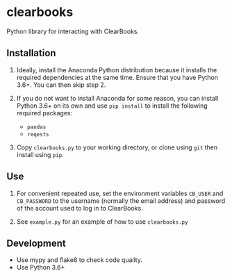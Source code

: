 # clearbooks

Python library for interacting with ClearBooks.

## Installation

1. Ideally, install the Anaconda Python distribution because it installs the required
   dependencies at the same time.  Ensure that you have Python 3.6+. You can then skip
   step 2.

2. If you do not want to install Anaconda for some reason, you can install 
   Python 3.6+ on its own and use `pip install` to install the following required packages:

   * `pandas`
   * `reqests`

3. Copy `clearbooks.py` to your working directory, or clone using `git` then install using `pip`.

## Use

1. For convenient repeated use, set the environment variables `CB_USER` and `CB_PASSWORD`
   to the username (normally the email address) and password of the account used to log
   in to ClearBooks.

2. See `example.py` for an example of how to use `clearbooks.py`

## Development

* Use mypy and flake8 to check code quality.
* Use Python 3.6+
